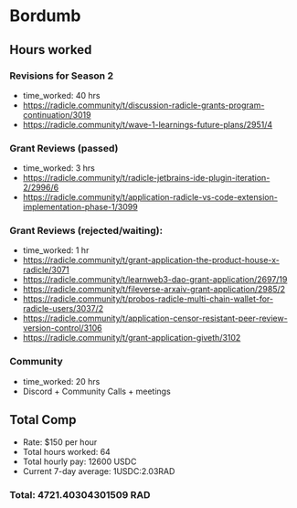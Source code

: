 # Bordumb

## Hours worked

### Revisions for Season 2
* time_worked: 40 hrs
* https://radicle.community/t/discussion-radicle-grants-program-continuation/3019
* https://radicle.community/t/wave-1-learnings-future-plans/2951/4

### Grant Reviews (passed)
* time_worked: 3 hrs
* https://radicle.community/t/radicle-jetbrains-ide-plugin-iteration-2/2996/6
* https://radicle.community/t/application-radicle-vs-code-extension-implementation-phase-1/3099

### Grant Reviews (rejected/waiting):
* time_worked: 1 hr
* https://radicle.community/t/grant-application-the-product-house-x-radicle/3071
* https://radicle.community/t/learnweb3-dao-grant-application/2697/19
* https://radicle.community/t/fileverse-arxaiv-grant-application/2985/2
* https://radicle.community/t/probos-radicle-multi-chain-wallet-for-radicle-users/3037/2
* https://radicle.community/t/application-censor-resistant-peer-review-version-control/3106
* https://radicle.community/t/grant-application-giveth/3102

### Community
* time_worked: 20 hrs
* Discord + Community Calls + meetings 

## Total Comp

* Rate: $150 per hour
* Total hours worked: 64
* Total hourly pay: 12600 USDC 
* Current 7-day average: 1USDC:2.03RAD

### Total: 4721.40304301509 RAD